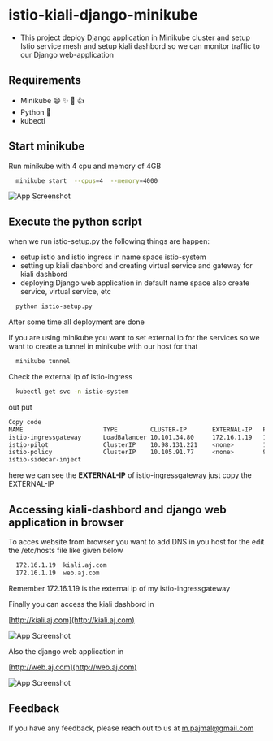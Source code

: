 # istio-kiali-django-minikube
- This project deploy Django application in Minikube cluster and setup Istio service mesh and setup kiali dashbord so we can monitor traffic to our Django web-application 

## Requirements

- Minikube 😄 ✨ 📌 👍 
- Python 🐍
- kubectl

## Start minikube

Run minikube with 4 cpu and memory of 4GB

```bash
  minikube start  --cpus=4  --memory=4000
```

![App Screenshot](https://images.ctfassets.net/w1bd7cq683kz/2qZ0Ll6qoEHq7Anx2lVnK1/3fdfb78454b07be02c6277059e721137/minikube.png)


## Execute the python script 

when we run istio-setup.py the following things are happen:

- setup istio and istio ingress in name space istio-system
- setting up kiali dashbord and creating virtual service and gateway for kiali dashbord
- deploying Django web application in default name space also create service, virtual service, etc

```bash
  python istio-setup.py
```

After some time  all deployment are done 


If you are using minikube you want to set external ip for the services so we want to create a tunnel in minikube with our host for that

```bash
  minikube tunnel 
```

Check the external ip of istio-ingress 

```bash
  kubectl get svc -n istio-system 
```

out put

```bash
Copy code
NAME                      TYPE         CLUSTER-IP       EXTERNAL-IP   PORT(S)                                                                      AGE
istio-ingressgateway      LoadBalancer 10.101.34.80     172.16.1.19   15021:31380/TCP,80:31390/TCP,443:31392/TCP,31400:31400/TCP,15443:31393/TCP   23h
istio-pilot               ClusterIP    10.98.131.221    <none>        15010/TCP,15011/TCP,8080/TCP,9093/TCP                                        23h
istio-policy              ClusterIP    10.105.91.77     <none>        9091/TCP,15004/TCP,9093/TCP                                                  23h
istio-sidecar-inject
```

here we can see the <b>EXTERNAL-IP</b> of istio-ingressgateway just copy the EXTERNAL-IP

## Accessing kiali-dashbord and django web application in browser

To acces website from browser you want to add DNS in you host for the edit the /etc/hosts file like given below

```bash
  172.16.1.19  kiali.aj.com
  172.16.1.19  web.aj.com
```

Remember 172.16.1.19 is the external ip of my istio-ingressgateway 

Finally you can access the kiali dashbord in

[http://kiali.aj.com](http://kiali.aj.com)

![App Screenshot](https://www.linkpicture.com/q/Screenshot-from-2022-12-25-02-05-41.png)


Also the django web application in 

[http://web.aj.com](http://web.aj.com)


![App Screenshot](https://www.linkpicture.com/q/Screenshot-from-2022-12-25-02-10-49.png)


## Feedback

If you have any feedback, please reach out to us at m.pajmal@gmail.com